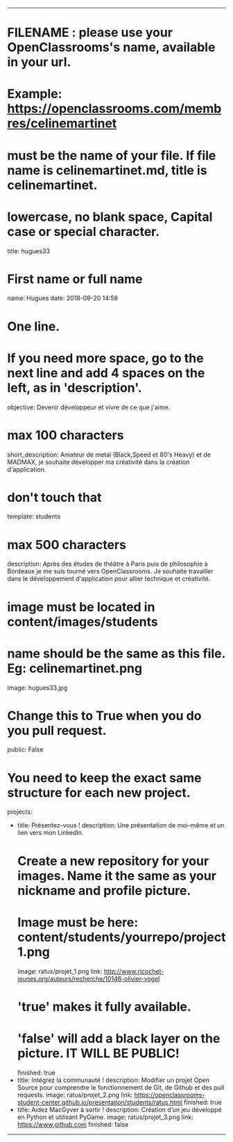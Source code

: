 ---

# FILENAME : please use your OpenClassrooms's name, available in your url.
# Example: https://openclassrooms.com/membres/celinemartinet
# must be the name of your file. If file name is celinemartinet.md, title is celinemartinet.
# lowercase, no blank space, Capital case or special character.
title: hugues33

# First name or full name
name: Hugues
date: 2018-09-20 14:58

# One line.
# If you need more space, go to the next line and add 4 spaces on the left, as in 'description'.
objective: Devenir développeur et vivre de ce que j'aime.

# max 100 characters
short_description: Amateur de metal (Black,Speed et 80's Heavy) et de MADMAX, je souhaite développer ma créativité dans la création d'application.

# don't touch that
template: students

# max 500 characters
description:
    Après des études de théâtre à Paris puis de philosophie à Bordeaux je me suis tourné vers OpenClassrooms.
    Je souhaite travailler dans le développement d'application pour allier technique et créativité. 
    

# image must be located in content/images/students
# name should be the same as this file. Eg: celinemartinet.png
image: hugues33.jpg

# Change this to True when you do you pull request.
public: False

# You need to keep the exact same structure for each new project.
projects:
  - title: Présentez-vous !
    description: Une présentation de moi-même et un lien vers mon LinkedIn.
    # Create a new repository for your images. Name it the same as your nickname and profile picture.
    # Image must be here: content/students/yourrepo/project1.png
    image: ratus/projet_1.png
    link: http://www.ricochet-jeunes.org/auteurs/recherche/10146-olivier-vogel
    # 'true' makes it fully available.
    # 'false' will add a black layer on the picture. IT WILL BE PUBLIC!
    finished: true
  - title: Intégrez la communauté !
    description: Modifier un projet Open Source pour comprendre le fonctionnement de Git, de Github et des pull requests. 
    image: ratus/projet_2.png
    link: https://openclassrooms-student-center.github.io/presentation/students/ratus.html
    finished: true
  - title: Aidez MacGyver à sortir !
    description: Création d’un jeu développé en Python et utilisant PyGame.
    image: ratus/projet_3.png
    link: https://www.github.com
    finished: false
---